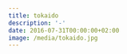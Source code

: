 ```yaml
---
title: tokaido
description: '-'
date: 2016-07-31T00:00:00+02:00
image: /media/tokaido.jpg
---
```


